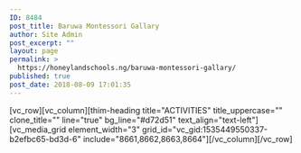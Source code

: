 ```yaml
---
ID: 8484
post_title: Baruwa Montessori Gallary
author: Site Admin
post_excerpt: ""
layout: page
permalink: >
  https://honeylandschools.ng/baruwa-montessori-gallary/
published: true
post_date: 2018-08-09 17:01:35
---
```

[vc_row][vc_column][thim-heading title="ACTIVITIES" title_uppercase="" clone_title="" line="true" bg_line="#d72d51" text_align="text-left"][vc_media_grid element_width="3" grid_id="vc_gid:1535449550337-b2efbc65-bd3d-6" include="8661,8662,8663,8664"][/vc_column][/vc_row]